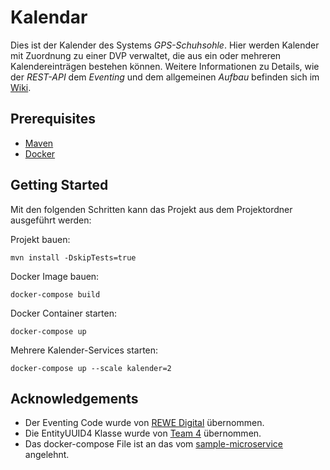 # Kalendar

Dies ist der Kalender des Systems _GPS-Schuhsohle_. Hier werden Kalender mit Zuordnung zu einer DVP verwaltet, die aus ein oder mehreren Kalendereinträgen bestehen können. Weitere Informationen zu Details, wie der _REST-API_ dem _Eventing_ und dem allgemeinen _Aufbau_ befinden sich im [Wiki](https://github.com/Archi-Lab/fae-team-2-kalendar/wiki).


## Prerequisites

* [Maven](https://maven.apache.org/install.html)
* [Docker](https://www.docker.com/)

## Getting Started

Mit den folgenden Schritten kann das Projekt aus dem Projektordner ausgeführt werden:

Projekt bauen:
```
mvn install -DskipTests=true
```

Docker Image bauen:
```
docker-compose build
```

Docker Container starten:
```
docker-compose up
```

Mehrere Kalender-Services starten:
```
docker-compose up --scale kalender=2
```

## Acknowledgements
* Der Eventing Code wurde von [REWE Digital](https://github.com/rewe-digital/integration-patterns) übernommen. 
* Die EntityUUID4 Klasse wurde von [Team 4](https://github.com/Archi-Lab/fae-team-4) übernommen. 
* Das docker-compose File ist an das vom [sample-microservice](https://github.com/Archi-Lab/sample-microservice) angelehnt.